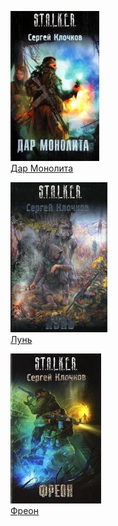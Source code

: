 ![](Дар%20Монолита.jpg)  
[Дар Монолита](Дар%20Монолита)

![](Лунь.jpg)  
[Лунь](Лунь)

![](Фреон.jpg)  
[Фреон](Фреон)
